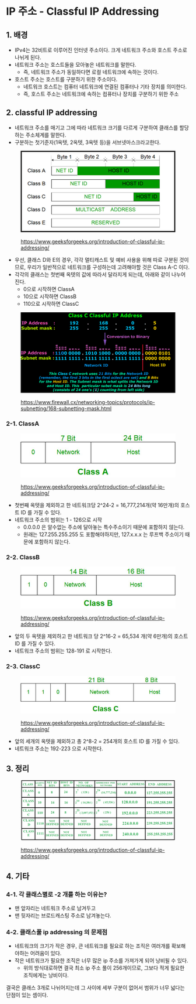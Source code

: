 # IP 주소 - Classful IP Addressing

## 1. 배경&#x20;

* IPv4는 32비트로 이루어진 인터넷 주소이다. 크게 네트워크 주소와 호스트 주소로 나뉘게 된다.&#x20;
* 네트워크 주소는 호스트들을 모아놓은 네트워크를 말한다. &#x20;
  * 즉, 네트워크 주소가 동일하다면 로컬 네트워크에 속하는 것이다. &#x20;
* 호스트 주소는 호스트를 구분하기 위한 주소이다.&#x20;
  * 네트워크 호스트는 컴퓨터 네트워크에 연결된 컴퓨터나 기타 장치를 의미한다.&#x20;
  * 즉, 호스트 주소는 네트워크에 속하는 컴퓨터나 장치를 구분하기 위한 주소

## 2. classful IP addressing&#x20;

* 네트워크 주소를 매기고 그에 따라 네트워크 크기를 다르게 구분하여 클래스를 할당하는 주소체계를 말한다.&#x20;
* 구분하는 첫기준자(1옥텟, 2옥텟, 3옥텟 등)을 서브넷마스크라고한다.&#x20;

<figure><img src="../../.gitbook/assets/image (68) (1).png" alt=""><figcaption><p><a href="https://www.geeksforgeeks.org/introduction-of-classful-ip-addressing/">https://www.geeksforgeeks.org/introduction-of-classful-ip-addressing/</a></p></figcaption></figure>

* 우선, 클래스 D와 E의 경우, 각각 멀티캐스트 및 예비 사용을 위해 따로 구분된 것이므로, 우리가 일반적으로 네트워크를 구성하는데 고려해야할 것은 Class A-C 이다.&#x20;
* 각각의 클래스는 첫번째 옥텟의 값에 따라서 달라지게 되는데, 아래와 같이 나누어진다.&#x20;
  * 0으로 시작하면 ClassA
  * 10으로 시작하면 ClassB
  * 110으로 시작하면 ClassC&#x20;

<figure><img src="../../.gitbook/assets/image (13) (2).png" alt=""><figcaption><p><a href="https://www.firewall.cx/networking-topics/protocols/ip-subnetting/168-subnetting-mask.html">https://www.firewall.cx/networking-topics/protocols/ip-subnetting/168-subnetting-mask.html</a></p></figcaption></figure>

### 2-1. ClassA

<figure><img src="../../.gitbook/assets/image (50) (4).png" alt=""><figcaption><p><a href="https://www.geeksforgeeks.org/introduction-of-classful-ip-addressing/">https://www.geeksforgeeks.org/introduction-of-classful-ip-addressing/</a></p></figcaption></figure>

* 첫번째 옥텟을 제외하고 한 네트워크당 2^24-2 = 16,777,214개(약 16만개)의 호스트 ID 를 가질 수 있다.&#x20;
* 네트워크 주소의 범위는 1 - 126으로 시작
  * 0.0.0.0 은 알수없는 주소에 달아놓는 특수주소이기 때문에 포함하지 않는다.&#x20;
  * 원래는 127.255.255.255 도 포함해야하지만, 127.x.x.x 는 루프백 주소이기 때문에 포함하지 않는다.

### 2-2. ClassB&#x20;

<figure><img src="../../.gitbook/assets/image (4) (7).png" alt=""><figcaption><p><a href="https://www.geeksforgeeks.org/introduction-of-classful-ip-addressing/">https://www.geeksforgeeks.org/introduction-of-classful-ip-addressing/</a></p></figcaption></figure>

* 앞의 두 옥텟을 제외하고 한 네트워크 당 2^16-2 = 65,534 개(약 6만개)의 호스트 ID 를 가질 수 있다.&#x20;
* 네트워크 주소의 범위는 128-191 로 시작한다. &#x20;

### 2-3. ClassC&#x20;

<figure><img src="../../.gitbook/assets/image (65) (1).png" alt=""><figcaption><p><a href="https://www.geeksforgeeks.org/introduction-of-classful-ip-addressing/">https://www.geeksforgeeks.org/introduction-of-classful-ip-addressing/</a></p></figcaption></figure>

* 앞의 세개의 옥텟을 제외하고 총 2^8-2 = 254개의 호스트 ID 를 가질 수 있다.&#x20;
* 네트워크 주소는 192-223 으로 시작한다. &#x20;

## 3. 정리&#x20;

<figure><img src="../../.gitbook/assets/image (12) (7) (1).png" alt=""><figcaption><p><a href="https://www.geeksforgeeks.org/introduction-of-classful-ip-addressing/">https://www.geeksforgeeks.org/introduction-of-classful-ip-addressing/</a></p></figcaption></figure>

## 4. 기타&#x20;

### 4-1. 각 클래스별로 -2 개를 하는 이유는?&#x20;

* 맨 앞자리는 네트워크 주소로 남겨두고&#x20;
* 맨 뒷자리는 브로드캐스팅 주소로 남겨놓는다.&#x20;

### 4-2. 클래스풀 ip addressing 의 문제점

* 네트워크의 크기가 작은 경우, 큰 네트워크를 필요로 하는 조직은 여러개를 확보해야하는 어려움이 있다. &#x20;
* 작은 네트워크가 필요한 조직은 너무 많은 ip 주소를 가져가게 되어 낭비될 수 있다.&#x20;
  * 위의 방식대로하면 결국 최소 ip 주소 풀이 256개이므로, 그보다 적게 필요한 조직에게는 낭비이다.&#x20;



결국은 클래스 3개로 나뉘어지는데 그 사이에 세부 구분이 없어서 범위가 너무 넓다는 단점이 있는 셈이다. &#x20;
